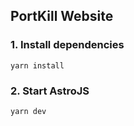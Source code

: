 ## PortKill Website

### 1. Install dependencies 

```
yarn install
```

### 2. Start AstroJS 

```
yarn dev
```